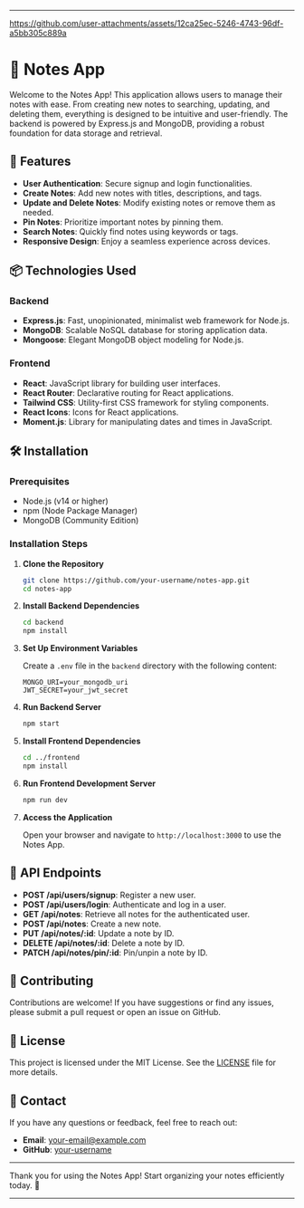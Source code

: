 
---


https://github.com/user-attachments/assets/12ca25ec-5246-4743-96df-a5bb305c889a


# 📝 Notes App

Welcome to the Notes App! This application allows users to manage their notes with ease. From creating new notes to searching, updating, and deleting them, everything is designed to be intuitive and user-friendly. The backend is powered by Express.js and MongoDB, providing a robust foundation for data storage and retrieval.

## 🚀 Features

- **User Authentication**: Secure signup and login functionalities.
- **Create Notes**: Add new notes with titles, descriptions, and tags.
- **Update and Delete Notes**: Modify existing notes or remove them as needed.
- **Pin Notes**: Prioritize important notes by pinning them.
- **Search Notes**: Quickly find notes using keywords or tags.
- **Responsive Design**: Enjoy a seamless experience across devices.

## 📦 Technologies Used

### Backend

- **Express.js**: Fast, unopinionated, minimalist web framework for Node.js.
- **MongoDB**: Scalable NoSQL database for storing application data.
- **Mongoose**: Elegant MongoDB object modeling for Node.js.

### Frontend

- **React**: JavaScript library for building user interfaces.
- **React Router**: Declarative routing for React applications.
- **Tailwind CSS**: Utility-first CSS framework for styling components.
- **React Icons**: Icons for React applications.
- **Moment.js**: Library for manipulating dates and times in JavaScript.

## 🛠️ Installation

### Prerequisites

- Node.js (v14 or higher)
- npm (Node Package Manager)
- MongoDB (Community Edition)

### Installation Steps

1. **Clone the Repository**

   ```bash
   git clone https://github.com/your-username/notes-app.git
   cd notes-app
   ```

2. **Install Backend Dependencies**

   ```bash
   cd backend
   npm install
   ```

3. **Set Up Environment Variables**

   Create a `.env` file in the `backend` directory with the following content:

   ```plaintext
   MONGO_URI=your_mongodb_uri
   JWT_SECRET=your_jwt_secret
   ```

4. **Run Backend Server**

   ```bash
   npm start
   ```

5. **Install Frontend Dependencies**

   ```bash
   cd ../frontend
   npm install
   ```

6. **Run Frontend Development Server**

   ```bash
   npm run dev
   ```

7. **Access the Application**

   Open your browser and navigate to `http://localhost:3000` to use the Notes App.

## 📄 API Endpoints

- **POST /api/users/signup**: Register a new user.
- **POST /api/users/login**: Authenticate and log in a user.
- **GET /api/notes**: Retrieve all notes for the authenticated user.
- **POST /api/notes**: Create a new note.
- **PUT /api/notes/:id**: Update a note by ID.
- **DELETE /api/notes/:id**: Delete a note by ID.
- **PATCH /api/notes/pin/:id**: Pin/unpin a note by ID.

## 🤝 Contributing

Contributions are welcome! If you have suggestions or find any issues, please submit a pull request or open an issue on GitHub.

## 📝 License

This project is licensed under the MIT License. See the [LICENSE](LICENSE) file for more details.

## 📧 Contact

If you have any questions or feedback, feel free to reach out:

- **Email**: your-email@example.com
- **GitHub**: [your-username](https://github.com/your-username)

---

Thank you for using the Notes App! Start organizing your notes efficiently today. 🚀

---
